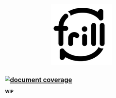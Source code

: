 <h1 style="text-align: center"><img src="frill-logo.png" alt="frill" title="frill logo" height="200" /></h1>

[![document coverage](https://rawgit.com/nanopx/frill/master/docs/badge.svg)](https://esdoc.org)
---

**WIP**
